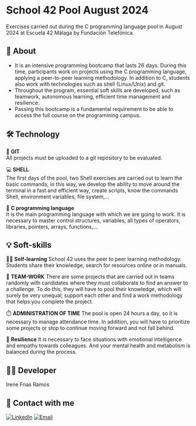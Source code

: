 # School 42 Pool August 2024
Exercises carried out during the C programming language pool in August 2024 at Escuela 42 Málaga by Fundación Telefónica.

## 📖 About
- It is an intensive programming bootcamp that lasts 26 days. During this time, participants work on projects using the C programming language, applying a peer-to-peer learning methodology. 
In addition to C, students also work with technologies such as shell (Linux/Unix) and git. 
- Throughout the program, essential soft skills are developed, such as teamwork, autonomous learning, efficient time management and resilience.
- Passing this bootcamp is a fundamental requirement to be able to access the full course on the programming campus.

## 🛠️ Technology
📁 **GIT**</br>
All projects must be uploaded to a git repository to be evaluated.

💻 **SHELL**</br>
The first days of the pool, two Shell exercises are carried out to learn the basic commands, in this way, we develop the ability to move around the terminal in a fast and efficient way, create scripts, know the commands Shell, environment variables, file system,...

🧠 **C programming language**</br>
It is the main programming language with which we are going to work. It is necessary to master control structures, variables, all types of operators, libraries, pointers, arrays, functions,...

## 💡 Soft-skills
👨‍🎓 **Self-learning**
School 42 uses the peer to peer learning methodology. Students share their knowledge, search for resources online or in manuals.

👥 **TEAM-WORK**
There are some projects that are carried out in teams randomly with candidates where they must collaborate to find an answer to a challenge. To do this, they will have to pool their knowledge, which will surely be very unequal; support each other and find a work methodology that helps you complete the project.

⏱️ **ADMINISTRATION OF TIME**
The pool is open 24 hours a day, so it is necessary to manage attendance time. In addition, you will have to prioritize some projects or stop to continue moving forward and not fall behind.

🧘 **Resilience**
It is necessary to face situations with emotional intelligence and empathy towards colleagues. And your mental health and metabolism is balanced during the process.

## 👩‍💻 Developer
Irene Frias Ramos

## 📱 Contact with me 
[![LinkedIn](https://img.shields.io/badge/LinkedIn-0077B5?style=for-the-badge&logo=linkedin&logoColor=white)](https://www.linkedin.com/in/IreneFrías/)
[![Email](https://img.shields.io/badge/Email-D14836?style=for-the-badge&logo=gmail&logoColor=white)](mailto:irene15frias@gmail.com)
